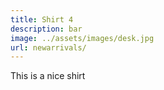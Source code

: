 ```yaml
---
title: Shirt 4
description: bar
image: ../assets/images/desk.jpg
url: newarrivals/
---
```


This is a nice shirt

